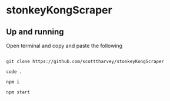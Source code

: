 # stonkeyKongScraper

## Up and running

Open terminal and copy and paste the following 
<pre><code>
git clone https://github.com/scotttharvey/stonkeyKongScraper

code .

npm i

npm start
</code></pre>

